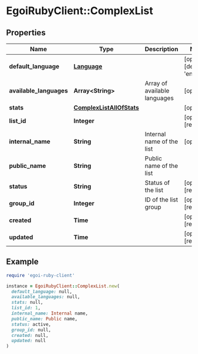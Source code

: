 # EgoiRubyClient::ComplexList

## Properties

| Name | Type | Description | Notes |
| ---- | ---- | ----------- | ----- |
| **default_language** | [**Language**](Language.md) |  | [optional][default to &#39;en&#39;] |
| **available_languages** | **Array&lt;String&gt;** | Array of available languages | [optional] |
| **stats** | [**ComplexListAllOfStats**](ComplexListAllOfStats.md) |  | [optional] |
| **list_id** | **Integer** |  | [optional][readonly] |
| **internal_name** | **String** | Internal name of the list | [optional] |
| **public_name** | **String** | Public name of the list |  |
| **status** | **String** | Status of the list | [optional][readonly] |
| **group_id** | **Integer** | ID of the list group | [optional][readonly] |
| **created** | **Time** |  | [optional][readonly] |
| **updated** | **Time** |  | [optional][readonly] |

## Example

```ruby
require 'egoi-ruby-client'

instance = EgoiRubyClient::ComplexList.new(
  default_language: null,
  available_languages: null,
  stats: null,
  list_id: 1,
  internal_name: Internal name,
  public_name: Public name,
  status: active,
  group_id: null,
  created: null,
  updated: null
)
```


